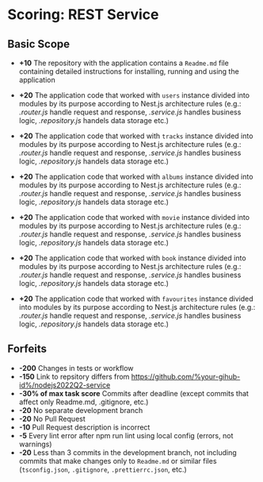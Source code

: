 # Scoring: REST Service

## Basic Scope

- **+10** The repository with the application contains a `Readme.md` file containing detailed instructions for installing, running and using the application

- **+20** The application code that worked with `users` instance divided into modules by its purpose according to Nest.js architecture rules (e.g.: *.router.js* handle request and response,  *.service.js* handles business logic, *.repository.js* handels data storage etc.)

- **+20** The application code that worked with `tracks` instance divided into modules by its purpose according to Nest.js architecture rules (e.g.: *.router.js* handle request and response,  *.service.js* handles business logic, *.repository.js* handels data storage etc.)

- **+20** The application code that worked with `albums` instance divided into modules by its purpose according to Nest.js architecture rules (e.g.: *.router.js* handle request and response,  *.service.js* handles business logic, *.repository.js* handels data storage etc.)

- **+20** The application code that worked with `movie` instance divided into modules by its purpose according to Nest.js architecture rules (e.g.: *.router.js* handle request and response,  *.service.js* handles business logic, *.repository.js* handels data storage etc.)

- **+20** The application code that worked with `book` instance divided into modules by its purpose according to Nest.js architecture rules (e.g.: *.router.js* handle request and response,  *.service.js* handles business logic, *.repository.js* handels data storage etc.)

- **+20** The application code that worked with `favourites` instance divided into modules by its purpose according to Nest.js architecture rules (e.g.: *.router.js* handle request and response,  *.service.js* handles business logic, *.repository.js* handels data storage etc.)



## Forfeits

- **-200** Changes in tests or workflow
- **-150** Link to repsitory differs from https://github.com/%your-gihub-id%/nodejs2022Q2-service
- **-30% of max task score** Commits after deadline (except commits that affect only Readme.md, .gitignore, etc.)
- **-20** No separate development branch
- **-20** No Pull Request
- **-10** Pull Request description is incorrect
- **-5** Every lint error after npm run lint using local config (errors, not warnings) 
- **-20** Less than 3 commits in the development branch, not including commits that make changes only to `Readme.md` or similar files (`tsconfig.json`, `.gitignore`, `.prettierrc.json`, etc.)